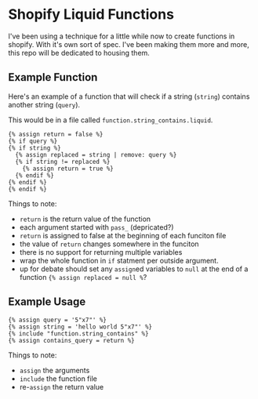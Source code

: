 # Shopify Liquid Functions

I've been using a technique for a little while now to create functions in shopify. With it's own sort of spec. I've been making them more and more, this repo will be dedicated to housing them.

## Example Function

Here's an example of a function that will check if a string (`string`) contains another string (`query`).

This would be in a file called `function.string_contains.liquid`.

```
{% assign return = false %}
{% if query %}
{% if string %}
  {% assign replaced = string | remove: query %}  
  {% if string != replaced %}
    {% assign return = true %}
  {% endif %}
{% endif %}
{% endif %}
```

Things to note:

* `return` is the return value of the function
* each argument started with `pass_` (depricated?)
* `return` is assigned to false at the beginning of each funciton file
* the value of `return` changes somewhere in the funciton
* there is no support for returning multiple variables
* wrap the whole function in `if` statment per outside argument.
* up for debate should set any `assign`ed variables to `null` at the end of a function `{% assign replaced = null %`?

## Example Usage

```
{% assign query = '5"x7"' %}
{% assign string = 'hello world 5"x7"' %}
{% include "function.string_contains" %}
{% assign contains_query = return %}
```

Things to note:

* `assign` the arguments
* `include` the function file
* re-`assign` the return value